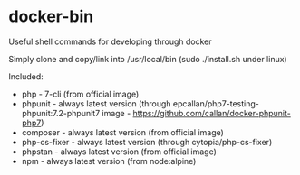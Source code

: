 # docker-bin
Useful shell commands for developing through docker

Simply clone and copy/link into /usr/local/bin (sudo ./install.sh under linux)

Included:
* php - 7-cli (from official image)
* phpunit - always latest version (through epcallan/php7-testing-phpunit:7.2-phpunit7 image - https://github.com/callan/docker-phpunit-php7)
* composer - always latest version (from official image)
* php-cs-fixer - always latest version (through cytopia/php-cs-fixer)
* phpstan - always latest version (from official image)
* npm - always latest version (from node:alpine)
